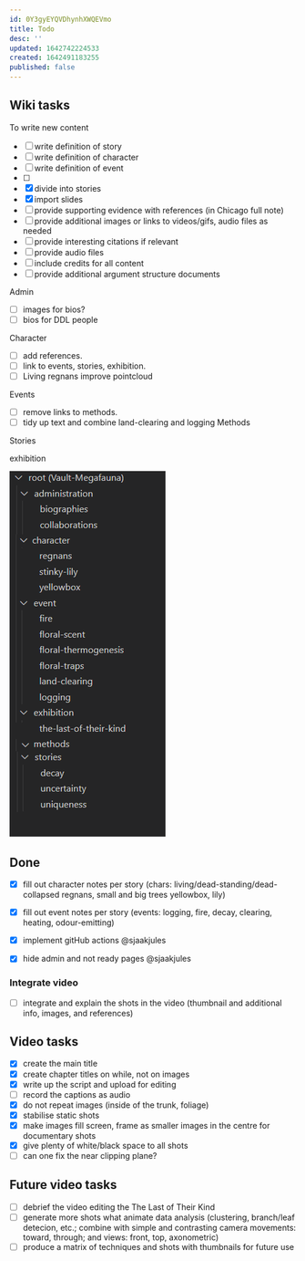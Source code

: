 ```yaml
---
id: 0Y3gyEYQVDhynhXWQEVmo
title: Todo
desc: ''
updated: 1642742224533
created: 1642491183255
published: false
---
```

## Wiki tasks

To write new content
- [ ] write definition of story
- [ ] write definition of character
- [ ] write definition of event
- [ ] 
- [x] divide into stories
- [x] import slides
- [ ] provide supporting evidence with references (in Chicago full note) 
- [ ] provide additional images or links to videos/gifs, audio files as needed
- [ ] provide interesting citations if relevant
- [ ] provide audio files
- [ ] include credits for all content
- [ ] provide additional argument structure documents

Admin
- [ ] images for bios?
- [ ] bios for DDL people

Character
- [ ] add references.
- [ ] link to events, stories, exhibition.
- [ ] Living regnans improve pointcloud

Events
- [ ] remove links to methods. 
- [ ] tidy up text and combine land-clearing and logging
Methods

Stories

exhibition


![](assets/images/2022-01-21-14-11-31.png)

## Done

- [x] fill out character notes per story (chars: living/dead-standing/dead-collapsed regnans, small and big trees yellowbox, lily)
- [x] fill out event notes per story (events: logging, fire, decay, clearing, heating, odour-emitting)

- [x] implement gitHub actions @sjaakjules
- [x] hide admin and not ready pages @sjaakjules
 
### Integrate video

- [ ] integrate and explain the shots in the video (thumbnail and additional info, images, and references)

## Video tasks

- [x] create the main title
- [x] create chapter titles on while, not on images
- [x] write up the script and upload for editing
- [ ] record the captions as audio
- [x] do not repeat images (inside of the trunk, foliage)
- [x] stabilise static shots
- [x] make images fill screen, frame as smaller images in the centre for documentary shots
- [x] give plenty of white/black space to all shots
- [ ] can one fix the near clipping plane?

## Future video tasks

- [ ] debrief the video editing the The Last of Their Kind
- [ ] generate more shots what animate data analysis (clustering, branch/leaf detecion, etc.; combine with simple and contrasting camera movements: toward, through; and views: front, top, axonometric)
- [ ] produce a matrix of techniques and shots with thumbnails for future use
